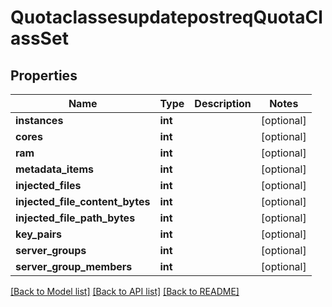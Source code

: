 # QuotaclassesupdatepostreqQuotaClassSet

## Properties
Name | Type | Description | Notes
------------ | ------------- | ------------- | -------------
**instances** | **int** |  | [optional] 
**cores** | **int** |  | [optional] 
**ram** | **int** |  | [optional] 
**metadata_items** | **int** |  | [optional] 
**injected_files** | **int** |  | [optional] 
**injected_file_content_bytes** | **int** |  | [optional] 
**injected_file_path_bytes** | **int** |  | [optional] 
**key_pairs** | **int** |  | [optional] 
**server_groups** | **int** |  | [optional] 
**server_group_members** | **int** |  | [optional] 

[[Back to Model list]](../README.md#documentation-for-models) [[Back to API list]](../README.md#documentation-for-api-endpoints) [[Back to README]](../README.md)


